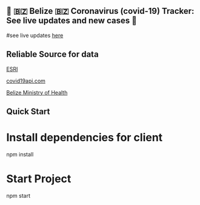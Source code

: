 ## 🦠 🇧🇿 Belize 🇧🇿 Coronavirus (covid-19) Tracker: See live updates and new cases 🦠

#see live updates [here](https://lmanzanero.github.io/belize-coronavirus-tracker/)

## Reliable Source for data
[ESRI](https://belize-coronavirus-response-tbsl-drp.hub.arcgis.com/)

[covid19api.com](https://api.covid19api.com/)

[Belize Ministry of Health](https://www.facebook.com/Belizehealth/)

## Quick Start

# Install dependencies for client
 npm install

# Start Project
 npm start
 